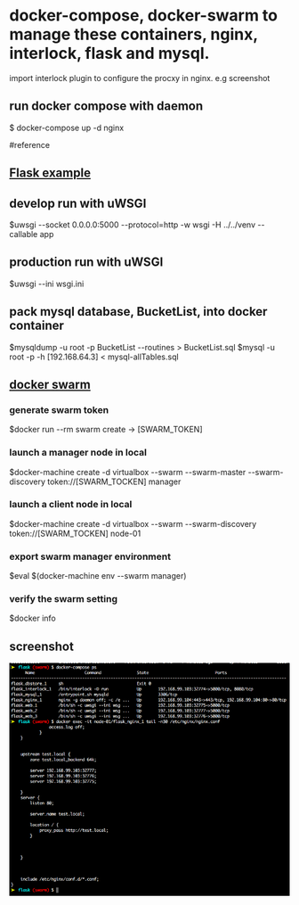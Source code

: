 # docker-compose, docker-swarm to manage these containers, nginx, interlock, flask and mysql.
import interlock plugin to configure the procxy in nginx.
e.g screenshot

## run docker compose with daemon
$ docker-compose up -d nginx

#reference
## [Flask example](http://code.tutsplus.com/tutorials/creating-a-web-app-from-scratch-using-python-flask-and-mysql--cms-22972)

## develop run with uWSGI
$uwsgi --socket 0.0.0.0:5000 --protocol=http -w wsgi -H ../../venv --callable app

## production run with uWSGI
$uwsgi --ini wsgi.ini

## pack mysql database, BucketList, into docker container
$mysqldump -u root -p BucketList --routines > BucketList.sql
$mysql -u root -p -h [192.168.64.3] < mysql-allTables.sql

## [docker swarm](https://blog.codeship.com/docker-machine-compose-and-swarm-how-they-work-together/)

### generate swarm token
$docker run --rm swarm create -> [SWARM_TOKEN]
### launch a manager node in local
$docker-machine create -d virtualbox --swarm --swarm-master --swarm-discovery token://[SWARM_TOCKEN] manager
### launch a client node in local
$docker-machine create -d virtualbox --swarm --swarm-discovery token://[SWARM_TOCKEN] node-01
### export swarm manager environment
$eval $(docker-machine env --swarm manager)
### verify the swarm setting
$docker info

## screenshot
![interlock with swarm](/screenshot/interlock_swarm.png "interlock_swarm")
